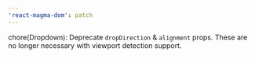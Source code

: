 ```yaml
---
'react-magma-dom': patch
---
```


chore(Dropdown): Deprecate `dropDirection` & `alignment` props. These are no longer necessary with viewport detection support.
